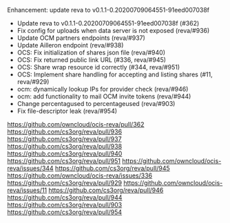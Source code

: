 Enhancement: update reva to v0.1.1-0.20200709064551-91eed007038f

- Update reva to v0.1.1-0.20200709064551-91eed007038f (#362)
- Fix config for uploads when data server is not exposed (reva/#936)
- Update OCM partners endpoints (reva/#937)
- Update Ailleron endpoint (reva/#938)
- OCS: Fix initialization of shares json file (reva/#940)
- OCS: Fix returned public link URL (#336, reva/#945)
- OCS: Share wrap resource id correctly (#344, reva/#951)
- OCS: Implement share handling for accepting and listing shares (#11, reva/#929)
- ocm: dynamically lookup IPs for provider check (reva/#946)
- ocm: add functionality to mail OCM invite tokens (reva/#944)
- Change percentagused to percentageused (reva/#903)
- Fix file-descriptor leak (reva/#954)

https://github.com/owncloud/ocis-reva/pull/362
https://github.com/cs3org/reva/pull/936
https://github.com/cs3org/reva/pull/937
https://github.com/cs3org/reva/pull/938
https://github.com/cs3org/reva/pull/940
https://github.com/cs3org/reva/pull/951
https://github.com/owncloud/ocis-reva/issues/344
https://github.com/cs3org/reva/pull/945
https://github.com/owncloud/ocis-reva/issues/336
https://github.com/cs3org/reva/pull/929
https://github.com/owncloud/ocis-reva/issues/11
https://github.com/cs3org/reva/pull/946
https://github.com/cs3org/reva/pull/944
https://github.com/cs3org/reva/pull/903
https://github.com/cs3org/reva/pull/954


